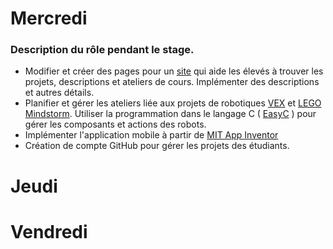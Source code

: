 # Mercredi 

### Description du rôle pendant le stage. 

   * Modifier et créer des pages pour un [site](http://essfsoccerfranco.wixsite.com/infotechnodesign) qui aide les élevés à trouver les projets, descriptions et ateliers de cours. Implémenter des descriptions et autres détails.
   * Planifier et gérer les ateliers liée aux projets de robotiques [VEX](https://www.vexrobotics.com/) et [LEGO Mindstorm](https://www.lego.com/fr-fr/mindstorms/?ignorereferer=true). Utiliser la programmation dans le langage C ( [EasyC](https://www.vexrobotics.com/easyc-v5.html) ) pour gérer les composants et actions des robots. 
   * Implémenter l'application mobile à partir de [MIT App Inventor](http://appinventor.mit.edu/explore/)
   * Création de compte GitHub pour gérer les projets des étudiants. 



# Jeudi 



# Vendredi



